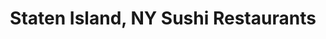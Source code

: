 ---
layout: city
title: Staten Island, NY Sushi Restaurants
permalink: /new-york/staten-island/
stateAbbr: NY
stateName: New York
cityName: Staten Island
---